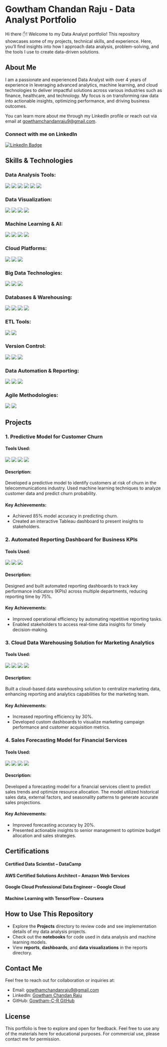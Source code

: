 # Gowtham Chandan Raju - Data Analyst Portfolio

Hi there ✋! Welcome to my Data Analyst portfolio! This repository showcases some of my projects, technical skills, and experience. Here, you’ll find insights into how I approach data analysis, problem-solving, and the tools I use to create data-driven solutions.

## About Me
I am a passionate and experienced Data Analyst with over 4 years of experience in leveraging advanced analytics, machine learning, and cloud technologies to deliver impactful solutions across various industries such as finance, healthcare, and technology. My focus is on transforming raw data into actionable insights, optimizing performance, and driving business outcomes.

You can learn more about me through my LinkedIn profile or reach out via email at [gowthamchandanraju9@gmail.com](mailto:gowthamchandanraju9@gmail.com).

### Connect with me on LinkedIn
[![LinkedIn Badge](https://img.shields.io/badge/LinkedIn-Gowtham%20Chandan%20Raju-0077B5?style=for-the-badge&logo=linkedin&logoColor=white)](https://www.linkedin.com/in/gowtham-cr/)

## Skills & Technologies

### Data Analysis Tools:
<p>
  <img src="https://img.shields.io/badge/Python-0001AB?style=for-the-badge&logo=python&logoColor=white" />
  <img src="https://img.shields.io/badge/SQL-5010BF?style=for-the-badge&logoColor=white" />
  <img src="https://img.shields.io/badge/R-3456AF?style=for-the-badge&logo=R&logoColor=white" />
  <img src="https://img.shields.io/badge/Microsoft-Excel-1257AE?style=for-the-badge&logoColor=white" />
  <img src="https://img.shields.io/badge/Visual_Studio_Code-0078D4?style=for-the-badge&logoColor=white" />
  <img src="https://img.shields.io/badge/Visual_Studio-5C2D91?style=for-the-badge&logoColor=white" />
</p>

### Data Visualization:
<p>
  <img src="https://img.shields.io/badge/Tableau-1234AB?style=for-the-badge&logo=tableau&logoColor=white" />
  <img src="https://img.shields.io/badge/Microsoft-Power%20BI-2345BC?style=for-the-badge&logo=powerbi&logoColor=white" />
  <img src="https://img.shields.io/badge/Looker-3456CD?style=for-the-badge&logo=looker&logoColor=white" />
  <img src="https://img.shields.io/badge/DataRobot-5657AE?style=for-the-badge&logo=datarobot&logoColor=white" />
</p>

### Machine Learning & AI:
<p>
  <img src="https://img.shields.io/badge/Scikit-learn-1234AB?style=for-the-badge&logo=scikit-learn&logoColor=white" />
  <img src="https://img.shields.io/badge/TensorFlow-2345BC?style=for-the-badge&logo=tensorflow&logoColor=white" />
  <img src="https://img.shields.io/badge/Keras-3456CD?style=for-the-badge&logo=keras&logoColor=white" />
  <img src="https://img.shields.io/badge/PyTorch-5657AE?style=for-the-badge&logo=pytorch&logoColor=white" />
</p>

### Cloud Platforms:
<p>
  <img src="https://img.shields.io/badge/AWS%20(S3,%20Redshift,%20Lambda)-1234AB?style=for-the-badge&logo=amazon&logoColor=white" />
  <img src="https://img.shields.io/badge/Google%20Cloud%20(BigQuery,%20Dataflow)-2345BC?style=for-the-badge&logo=google&logoColor=white" />
  <img src="https://img.shields.io/badge/Microsoft-Azure-3456CD?style=for-the-badge&logo=microsoft-azure&logoColor=white" />
</p>

### Big Data Technologies:
<p>
  <img src="https://img.shields.io/badge/Apache%20Spark-1234AB?style=for-the-badge&logo=apache&logoColor=white" />
  <img src="https://img.shields.io/badge/Apache%20Airflow-3456CD?style=for-the-badge&logo=apache&logoColor=white" />
  <img src="https://img.shields.io/badge/Hadoop-2345BC?style=for-the-badge&logo=hadoop&logoColor=white" />
</p>

### Databases & Warehousing:
<p>
  <img src="https://img.shields.io/badge/MySQL-00000F?style=for-the-badge&logo=mysql&logoColor=white" />
  <img src="https://img.shields.io/badge/PostgreSQL-316192?style=for-the-badge&logo=postgresql&logoColor=white" />
  <img src="https://img.shields.io/badge/MongoDB-4EA94B?style=for-the-badge&logo=mongodb&logoColor=white" />
  <img src="https://img.shields.io/badge/SQLite-07405E?style=for-the-badge&logo=sqlite&logoColor=white" />
</p>

### ETL Tools:
<p>
  <img src="https://img.shields.io/badge/DBT-00000F?style=for-the-badge&logo=dbt&logoColor=white" />
  <img src="https://img.shields.io/badge/Fivetran-316192?style=for-the-badge&logo=fivetran&logoColor=white" />
</p>

### Version Control:
<p>
  <img src="https://img.shields.io/badge/Git-00000F?style=for-the-badge&logo=git&logoColor=white" />
  <img src="https://img.shields.io/badge/GitHub-316192?style=for-the-badge&logo=github&logoColor=white" />
  <img src="https://img.shields.io/badge/Bitbucket-316192?style=for-the-badge&logo=bitbucket&logoColor=white" />
</p>

### Data Automation & Reporting:
<p>
  <img src="https://img.shields.io/badge/Python-0001AB?style=for-the-badge&logo=python&logoColor=white" />
  <img src="https://img.shields.io/badge/SQL-5010BF?style=for-the-badge&logoColor=white" />
  <img src="https://img.shields.io/badge/PowerShell-0001AB?style=for-the-badge&logoColor=white" />
</p>

### Agile Methodologies:
<p>
  <img src="https://img.shields.io/badge/Scrum-0001AB?style=for-the-badge&logo=scrum&logoColor=white" />
  <img src="https://img.shields.io/badge/Kanban-0001AB?style=for-the-badge&logo=kanban&logoColor=white" />
</p>

## Projects

### 1. Predictive Model for Customer Churn
#### Tools Used: 
<p>
  <img src="https://img.shields.io/badge/Python-0001AB?style=for-the-badge&logo=python&logoColor=white" />
  <img src="https://img.shields.io/badge/SQL-5010BF?style=for-the-badge&logoColor=white" />
  <img src="https://img.shields.io/badge/Scikit-learn-1234AB?style=for-the-badge&logo=scikit-learn&logoColor=white" />
  <img src="https://img.shields.io/badge/Tableau-1234AB?style=for-the-badge&logo=tableau&logoColor=white" />
</p>

#### Description:
  Developed a predictive model to identify customers at risk of churn in the telecommunications industry. Used machine learning techniques to analyze customer data and predict churn probability.

#### Key Achievements: 
  - Achieved 85% model accuracy in predicting churn.
  - Created an interactive Tableau dashboard to present insights to stakeholders.
    
### 2. Automated Reporting Dashboard for Business KPIs
#### Tools Used: 
<p>
  <img src="https://img.shields.io/badge/SQL-5010BF?style=for-the-badge&logoColor=white" />
  <img src="https://img.shields.io/badge/Microsoft-Power%20BI-2345BC?style=for-the-badge&logo=powerbi&logoColor=white" />
  <img src="https://img.shields.io/badge/Apache%20Airflow-3456CD?style=for-the-badge&logo=apache&logoColor=white" />
</p>

#### Description: 
  Designed and built automated reporting dashboards to track key performance indicators (KPIs) across multiple departments, reducing reporting time by 75%.

#### Key Achievements:
  - Improved operational efficiency by automating repetitive reporting tasks.
  - Enabled stakeholders to access real-time data insights for timely decision-making.

### 3. Cloud Data Warehousing Solution for Marketing Analytics
#### Tools Used: 
<p>
  <img src="https://img.shields.io/badge/AWS%20Redshift-1234AB?style=for-the-badge&logo=amazon&logoColor=white" />
  <img src="https://img.shields.io/badge/Fivetran-316192?style=for-the-badge&logo=fivetran&logoColor=white" />
  <img src="https://img.shields.io/badge/SQL-5010BF?style=for-the-badge&logoColor=white" />
  <img src="https://img.shields.io/badge/Tableau-1234AB?style=for-the-badge&logo=tableau&logoColor=white" />
</p>

#### Description: 
  Built a cloud-based data warehousing solution to centralize marketing data, enhancing reporting and analytics capabilities for the marketing team.

#### Key Achievements:
  - Increased reporting efficiency by 30%.
  - Developed custom dashboards to visualize marketing campaign performance and customer acquisition metrics.

### 4. Sales Forecasting Model for Financial Services
#### Tools Used: 
<p>
  <img src="https://img.shields.io/badge/Python-0001AB?style=for-the-badge&logo=python&logoColor=white" />
  <img src="https://img.shields.io/badge/SQL-5010BF?style=for-the-badge&logoColor=white" />
  <img src="https://img.shields.io/badge/Scikit-learn-1234AB?style=for-the-badge&logo=scikit-learn&logoColor=white" />
  <img src="https://img.shields.io/badge/Tableau-1234AB?style=for-the-badge&logo=tableau&logoColor=white" />
</p>

#### Description: 
  Developed a forecasting model for a financial services client to predict sales trends and optimize resource allocation. The model utilized historical sales data, external factors, and seasonality patterns to generate accurate sales projections.

#### Key Achievements:
  - Improved forecasting accuracy by 20%.
  - Presented actionable insights to senior management to optimize budget allocation and sales strategies.

## Certifications
#### Certified Data Scientist – DataCamp
#### AWS Certified Solutions Architect – Amazon Web Services
#### Google Cloud Professional Data Engineer – Google Cloud
#### Machine Learning with TensorFlow – Coursera

## How to Use This Repository
- Explore the **Projects** directory to review code and see implementation details of my data analysis projects.
- Check out the **notebooks** for code used in data analysis and machine learning models.
- View **reports**, **dashboards**, and **data visualizations** in the reports directory.

## Contact Me
Feel free to reach out for collaboration or inquiries at:

- Email: [gowthamchandanraju9@gmail.com](mailto:gowthamchandanraju9@gmail.com)
- LinkedIn: [Gowtham Chandan Raju](https://www.linkedin.com/in/gowthamchandanraju/)
- GitHub: [Gowtham-C-R GitHub](https://github.com/Gowtham-C-R)

## License
This portfolio is free to explore and open for feedback. Feel free to use any of the materials here for educational purposes. For commercial use, please contact me for permission.
